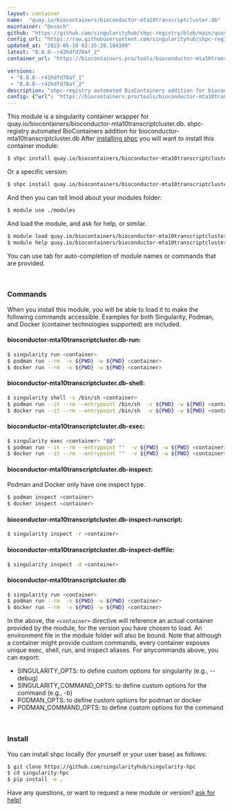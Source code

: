 ```yaml
---
layout: container
name:  "quay.io/biocontainers/bioconductor-mta10transcriptcluster.db"
maintainer: "@vsoch"
github: "https://github.com/singularityhub/shpc-registry/blob/main/quay.io/biocontainers/bioconductor-mta10transcriptcluster.db/container.yaml"
config_url: "https://raw.githubusercontent.com/singularityhub/shpc-registry/main/quay.io/biocontainers/bioconductor-mta10transcriptcluster.db/container.yaml"
updated_at: "2023-05-10 02:35:20.184309"
latest: "8.8.0--r42hdfd78af_2"
container_url: "https://biocontainers.pro/tools/bioconductor-mta10transcriptcluster.db"

versions:
 - "8.8.0--r41hdfd78af_1"
 - "8.8.0--r42hdfd78af_2"
description: "shpc-registry automated BioContainers addition for bioconductor-mta10transcriptcluster.db"
config: {"url": "https://biocontainers.pro/tools/bioconductor-mta10transcriptcluster.db", "maintainer": "@vsoch", "description": "shpc-registry automated BioContainers addition for bioconductor-mta10transcriptcluster.db", "latest": {"8.8.0--r42hdfd78af_2": "sha256:47014240479733821ab4b86aaf1da68348b8d60c9dd3213bf2d32a435965dd0b"}, "tags": {"8.8.0--r41hdfd78af_1": "sha256:15a68da7557976b5025c4b6b4ccc206362b7e1d91651755dbff547be8d8abbc4", "8.8.0--r42hdfd78af_2": "sha256:47014240479733821ab4b86aaf1da68348b8d60c9dd3213bf2d32a435965dd0b"}, "docker": "quay.io/biocontainers/bioconductor-mta10transcriptcluster.db"}
---
```


This module is a singularity container wrapper for quay.io/biocontainers/bioconductor-mta10transcriptcluster.db.
shpc-registry automated BioContainers addition for bioconductor-mta10transcriptcluster.db
After [installing shpc](#install) you will want to install this container module:


```bash
$ shpc install quay.io/biocontainers/bioconductor-mta10transcriptcluster.db
```

Or a specific version:

```bash
$ shpc install quay.io/biocontainers/bioconductor-mta10transcriptcluster.db:8.8.0--r42hdfd78af_2
```

And then you can tell lmod about your modules folder:

```bash
$ module use ./modules
```

And load the module, and ask for help, or similar.

```bash
$ module load quay.io/biocontainers/bioconductor-mta10transcriptcluster.db/8.8.0--r42hdfd78af_2
$ module help quay.io/biocontainers/bioconductor-mta10transcriptcluster.db/8.8.0--r42hdfd78af_2
```

You can use tab for auto-completion of module names or commands that are provided.

<br>

### Commands

When you install this module, you will be able to load it to make the following commands accessible.
Examples for both Singularity, Podman, and Docker (container technologies supported) are included.

#### bioconductor-mta10transcriptcluster.db-run:

```bash
$ singularity run <container>
$ podman run --rm  -v ${PWD} -w ${PWD} <container>
$ docker run --rm  -v ${PWD} -w ${PWD} <container>
```

#### bioconductor-mta10transcriptcluster.db-shell:

```bash
$ singularity shell -s /bin/sh <container>
$ podman run --it --rm --entrypoint /bin/sh  -v ${PWD} -w ${PWD} <container>
$ docker run --it --rm --entrypoint /bin/sh  -v ${PWD} -w ${PWD} <container>
```

#### bioconductor-mta10transcriptcluster.db-exec:

```bash
$ singularity exec <container> "$@"
$ podman run --it --rm --entrypoint ""  -v ${PWD} -w ${PWD} <container> "$@"
$ docker run --it --rm --entrypoint ""  -v ${PWD} -w ${PWD} <container> "$@"
```

#### bioconductor-mta10transcriptcluster.db-inspect:

Podman and Docker only have one inspect type.

```bash
$ podman inspect <container>
$ docker inspect <container>
```

#### bioconductor-mta10transcriptcluster.db-inspect-runscript:

```bash
$ singularity inspect -r <container>
```

#### bioconductor-mta10transcriptcluster.db-inspect-deffile:

```bash
$ singularity inspect -d <container>
```



#### bioconductor-mta10transcriptcluster.db

```bash
$ singularity run <container>
$ podman run --rm  -v ${PWD} -w ${PWD} <container>
$ docker run --rm  -v ${PWD} -w ${PWD} <container>
```


In the above, the `<container>` directive will reference an actual container provided
by the module, for the version you have chosen to load. An environment file in the
module folder will also be bound. Note that although a container
might provide custom commands, every container exposes unique exec, shell, run, and
inspect aliases. For anycommands above, you can export:

 - SINGULARITY_OPTS: to define custom options for singularity (e.g., --debug)
 - SINGULARITY_COMMAND_OPTS: to define custom options for the command (e.g., -b)
 - PODMAN_OPTS: to define custom options for podman or docker
 - PODMAN_COMMAND_OPTS: to define custom options for the command

<br>

### Install

You can install shpc locally (for yourself or your user base) as follows:

```bash
$ git clone https://github.com/singularityhub/singularity-hpc
$ cd singularity-hpc
$ pip install -e .
```

Have any questions, or want to request a new module or version? [ask for help!](https://github.com/singularityhub/singularity-hpc/issues)